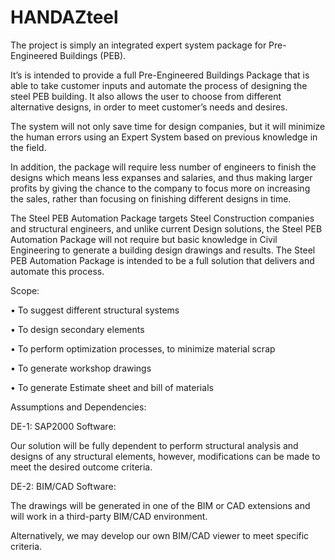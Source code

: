 # HANDAZteel
The project is simply an integrated expert system package for Pre-Engineered Buildings (PEB).  

It’s is intended to provide a full Pre-Engineered Buildings Package that is able to take customer inputs and automate the process of designing the steel PEB building.  It also allows the user to choose from different alternative designs, in order to meet customer’s needs and desires.



The system will not only save time for design companies, but it will minimize the human errors using an Expert System based on previous knowledge in the field.

In addition, the package will require less number of engineers to finish the designs which means less expanses and salaries, and thus making larger profits by giving the chance to the company to focus more on increasing the sales, rather than focusing on finishing different designs in time.

The Steel PEB Automation Package targets Steel Construction companies and structural engineers, and unlike current Design solutions, the Steel PEB Automation Package will not require but basic knowledge in Civil Engineering to generate a building design drawings and results. The Steel PEB Automation Package is intended to be a full solution that delivers and automate this process.



Scope:

•	To suggest different structural systems

•	To design secondary elements

•	To perform optimization processes, to minimize material scrap

•	To generate workshop drawings

•	To generate Estimate sheet and bill of materials



Assumptions and Dependencies:

DE-1: SAP2000 Software:

Our solution will be fully dependent to perform structural analysis and designs of any structural elements, however, modifications can be made to meet the desired outcome criteria.


DE-2: BIM/CAD Software:

The drawings will be generated in one of the BIM or CAD extensions and will work in a third-party BIM/CAD environment.

Alternatively, we may develop our own BIM/CAD viewer to meet specific criteria. 
